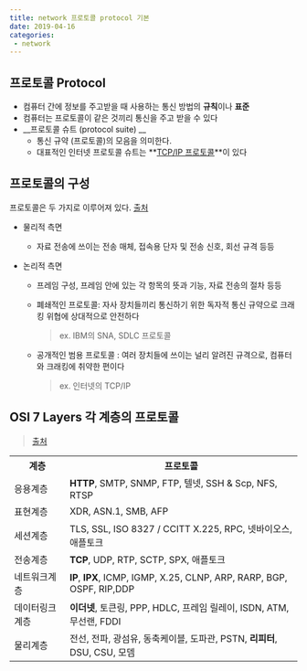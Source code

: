 ```yaml
---
title: network 프로토콜 protocol 기본
date: 2019-04-16
categories:
 - network
---
```




## 프로토콜 Protocol

- 컴퓨터 간에 정보를 주고받을 때 사용하는 통신 방법의 **규칙**이나 **표준**
- 컴퓨터는 프로토콜이 같은 것끼리 통신을 주고 받을 수 있다
- __프로토콜 슈트 (protocol suite) __
  + 통신 규약 (프로토콜)의 모음을 의미한다.
  + 대표적인 인터넷 프로토콜 슈트는 **[TCP/IP 프로토콜](<https://ychaeeun.github.io/network/network-tcp-ip/>)**이 있다



## 프로토콜의 구성

프로토콜은 두 가지로 이루어져 있다. [출처](<https://ko.wikipedia.org/wiki/%ED%86%B5%EC%8B%A0_%ED%94%84%EB%A1%9C%ED%86%A0%EC%BD%9C#%ED%94%84%EB%A1%9C%ED%86%A0%EC%BD%9C%EC%9D%98_%EA%B5%AC%EC%84%B1>)

+ 물리적 측면

  + 자료 전송에 쓰이는 전송 매체, 접속용 단자 및 전송 신호, 회선 규격 등등

+ 논리적 측면

  + 프레임 구성, 프레임 안에 있는 각 항목의 뜻과 기능, 자료 전송의 절차 등등

  + 폐쇄적인 프로토콜: 자사 장치들끼리 통신하기 위한 독자적 통신 규약으로 크래킹 위협에 상대적으로 안전하다

    >  ex. IBM의 SNA, SDLC 프로토콜

  + 공개적인 범용 프로토콜 : 여러 장치들에 쓰이는 널리 알려진 규격으로, 컴퓨터와 크래킹에 취약한 편이다

    > ex. 인터넷의 TCP/IP





## OSI 7 Layers 각 계층의 프로토콜

> [출처](<https://ko.wikipedia.org/wiki/%EC%9D%B8%ED%84%B0%EB%84%B7_%ED%94%84%EB%A1%9C%ED%86%A0%EC%BD%9C_%EC%8A%A4%EC%9C%84%ED%8A%B8>)



<table>
    <tr>
        <th>계층</th>
        <th>프로토콜</th>
    </tr>
    <tr>
        <td>응용계층</td>
        <td> <strong/>HTTP</strong/>, SMTP, SNMP, FTP, 텔넷, SSH & Scp, NFS, RTSP</td>
    </tr>
    <tr>
        <td>표현계층</td>
        <td>XDR, ASN.1, SMB, AFP</td>
    </tr>
    <tr>
        <td>세션계층</td>
        <td>TLS, SSL, ISO 8327 / CCITT X.225, RPC, 넷바이오스, 애플토크</td>
    </tr>
    <tr>
        <td>전송계층</td>
        <td><strong>TCP</strong>, UDP, RTP, SCTP, SPX, 애플토크</td>
    </tr>
    <tr>
        <td>네트워크계층</td>
        <td><strong>IP</strong>, <strong>IPX</strong>, ICMP, IGMP, X.25, CLNP, ARP, RARP, BGP, OSPF, RIP,DDP</td>
    </tr>
    <tr>
        <td>데이터링크계층</td>
        <td><strong>이더넷</strong>, 토큰링, PPP, HDLC, 프레임 릴레이, ISDN, ATM, 무선랜, FDDI</td>
    </tr>
    <tr>
        <td>물리계층</td>
        <td>전선, 전파, 광섬유, 동축케이블, 도파관, PSTN, <strong>리피터</strong>, DSU, CSU, 모뎀</td>
    </tr>
</table>






